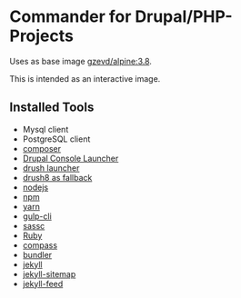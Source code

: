 Commander for Drupal/PHP-Projects
===============

Uses as base image [gzevd/alpine:3.8](https://hub.docker.com/r/gzevd/alpine/).

This is intended as an interactive image.

Installed Tools
---------------
* Mysql client
* PostgreSQL client
* [composer](https://getcomposer.org/)
* [Drupal Console Launcher](http://drupalconsole.com/)
* [drush launcher](https://github.com/drush-ops/drush)
* [drush8 as fallback](https://github.com/drush-ops/drush-launcher)
* [nodejs](http://nodejs.org/)
 * [npm](https://www.npmjs.com/)
 * [yarn](https://www.npmjs.com/package/yarn)
 * [gulp-cli](https://www.npmjs.com/package/gulp-cli)
* [sassc](http://sass-lang.com/libsass)
* [Ruby](https://www.ruby-lang.org/)
 * [compass](http://compass-style.org/)
 * [bundler](http://bundler.io/)
 * [jekyll](http://jekyllrb.com/)
 * [jekyll-sitemap](https://github.com/jekyll/jekyll-sitemap)
 * [jekyll-feed](https://github.com/jekyll/jekyll-feed)
